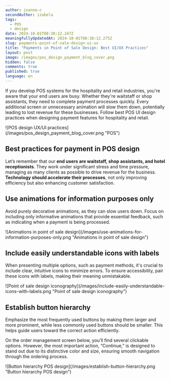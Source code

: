 ```yaml
---
author: joanna-c
secondAuthor: izabela
tags:
  - POS
  - design
date: 2024-10-01T08:38:12.247Z
meaningfullyUpdatedAt: 2024-10-01T08:38:12.275Z
slug: payments-point-of-sale-design-ui-ux
title: "Payments in Point of Sale Design: Best UI/UX Practices"
layout: post
image: /images/pos_design_payment_blog_cover.png
hidden: false
comments: true
published: true
language: en
---
```

If you develop POS systems for the hospitality and retail industries, you're aware that your end users are busy. Whether they're waitstaff or shop assistants, they need to complete payment processes quickly. Every additional screen or unnecessary animation will slow them down, potentially leading to lost revenue for these businesses. Follow best POS UI design practices when designing payment features for hospitality and retail.

<div className="image">![POS design UX/UI practices](/images/pos_design_payment_blog_cover.png "POS")</div>

## Best practices for payment in POS design

Let’s remember that our **end users are waitstaff, shop assistants, and hotel receptionists**. They work under significant stress and time pressure, managing as many clients as possible to drive revenue for the business. **Technology should accelerate their processes**, not only improving efficiency but also enhancing customer satisfaction.

## Use animations for information purposes only

Avoid purely decorative animations, as they can slow users down. Focus on including only informative animations that provide essential feedback, such as indicating when a payment is being processed.

<div className="image">![Animations in point of sale design](/images/use-animations-for-information-purposes-only.png "Animations in point of sale design")</div>

## Include easily understandable icons with labels

When presenting multiple options, such as payment methods, it's crucial to include clear, intuitive icons to minimize errors. To ensure accessibility, pair these icons with labels, making their meaning unmistakable.

<div className="image">![Point of sale design iconography](/images/include-easily-understandable-icons-with-labels.png "Point of sale design iconography")</div>

## Establish button hierarchy

Emphasize the most frequently used buttons by making them larger and more prominent, while less commonly used buttons should be smaller. This helps guide users toward the correct action efficiently.

On the order management screen below, you’ll find several clickable options. However, the most important action, “Continue,” is designed to stand out due to its distinctive color and size, ensuring smooth navigation through the ordering process.

<div className="image">![Button hierarchy POS design](/images/establish-button-hierarchy.png "Button hierarchy POS design")</div>